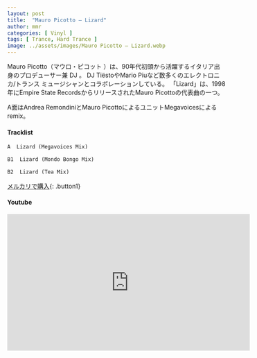 ```yaml
---
layout: post
title:  "Mauro Picotto – Lizard"
author: mmr
categories: [ Vinyl ]
tags: [ Trance, Hard Trance ]
image: ../assets/images/Mauro Picotto – Lizard.webp
---
```


Mauro Picotto（マウロ・ピコット ）は、90年代初頭から活躍するイタリア出身のプロデューサー兼 DJ 。 DJ TiëstoやMario Piuなど数多くのエレクトロニカ/トランス ミュージシャンとコラボレーションしている。
「Lizard」は、1998年にEmpire State RecordsからリリースされたMauro Picottoの代表曲の一つ。

A面はAndrea RemondiniとMauro PicottoによるユニットMegavoicesによるremix。

#### Tracklist
```md
A  Lizard (Megavoices Mix)

B1  Lizard (Mondo Bongo Mix)

B2  Lizard (Tea Mix)
```

[メルカリで購入](https://jp.mercari.com/item/m30685941528?afid=6142608987){: .button1}

#### Youtube
<iframe width="560" height="315" src="https://www.youtube.com/embed/QxMdcwnGlLs?si=5AvhiKU4RyjmAYJn" title="YouTube video player" frameborder="0" allow="accelerometer; autoplay; clipboard-write; encrypted-media; gyroscope; picture-in-picture; web-share" referrerpolicy="strict-origin-when-cross-origin" allowfullscreen></iframe>